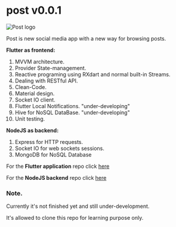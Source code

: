 # post v0.0.1

![Post logo](https://github.com/Abdelazeem777/post.v2/blob/main/lib/assets/post_main_logo.png)

Post is new social media app with a new way for browsing posts.

**Flutter as frontend:**

1. MVVM architecture.
2. Provider State-management.
3. Reactive programing using RXdart and normal built-in Streams.
4. Dealing with RESTful API.
5. Clean-Code.
6. Material design.
7. Socket IO client.
8. Flutter Local Notifications. "under-developing"
9. Hive for NoSQL DataBase. "under-developing"
10. Unit testing.

**NodeJS as backend:**

1. Express for HTTP requests.
2. Socket IO for web sockets sessions.
3. MongoDB for NoSQL Database

For the **Flutter application** repo click [here](https://github.com/Abdelazeem777/post.v2)

For the **NodeJS backend** repo click [here](https://github.com/Abdelazeem777/post-api)

### Note.
Currently it's not finished yet and still under-development.

It's allowed to clone this repo for learning purpose only.